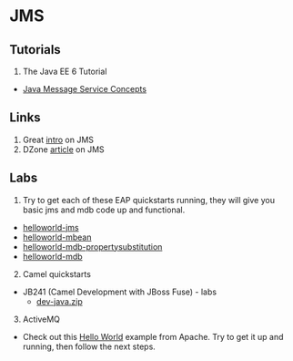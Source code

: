 # JMS

## Tutorials
1. The Java EE 6 Tutorial 
  * [Java Message Service Concepts](http://docs.oracle.com/javaee/6/tutorial/doc/bncdq.html)

## Links
1. Great [intro](http://www.slideshare.net/rajeevprasanna/jms-intro) on JMS
2. DZone [article](http://architects.dzone.com/articles/introduction-jms) on JMS

## Labs
1. Try to get each of these EAP quickstarts running, they will give you basic jms and mdb code up and functional.
  * [helloworld-jms](https://github.com/jboss-developer/jboss-eap-quickstarts/tree/7.0.x-develop/helloworld-jms)
  * [helloworld-mbean](https://github.com/jboss-developer/jboss-eap-quickstarts/tree/7.0.x-develop/helloworld-mbean)
  * [helloworld-mdb-propertysubstitution](https://github.com/jboss-developer/jboss-eap-quickstarts/tree/7.0.x-develop/helloworld-mdb-propertysubstitution)
  * [helloworld-mdb](https://github.com/jboss-developer/jboss-eap-quickstarts/tree/7.0.x-develop/helloworld-mdb)

2. Camel quickstarts
  * JB241 (Camel Development with JBoss Fuse) - labs
    * [dev-java.zip](https://drive.google.com/open?id=0B1Dc2oH-oq-fX21zNG1Da3pYQWM&authuser=0)

3. ActiveMQ
  * Check out this [Hello World](http://activemq.apache.org/hello-world.html) example from Apache. Try to get it up and running, then follow the next steps.
